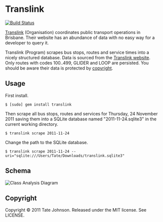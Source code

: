 # Translink

[![Build Status](https://secure.travis-ci.org/tatey/translink.png)](http://travis-ci.org/tatey/translink)

[Translink](http://translink.com.au/) (Organisation) coordinates public transport operations in
Brisbane. Their website has an abundance of data with no easy way for a developer
to query it.

Translink (Program) scrapes bus stops, routes and service times into a nicely structured
database. Data is sourced from the [Translink website](http://translink.com.au/). Only routes
with codes 100..499, GLIDER and LOOP are persisted. You should be aware their data is protected by [copyright](http://translink.com.au/site-information/legal/copyright).

## Usage

First install.

    $ [sudo] gem install translink

Then scrape all bus stops, routes and services for Thursday, 24 November 2011 saving
them into a SQLite database named "2011-11-24.sqlite3" in the current working directory.

    $ translink scrape 2011-11-24

Change the path to the SQLite database.

    $ translink scrape 2011-11-24 --uri="sqlite:///Users/Tate/Downloads/translink.sqlite3"

## Schema

![Class Analysis Diagram](https://github.com/tatey/translink/raw/master/doc/schema.png)

## Copyright

Copyright © 2011 Tate Johnson. Released under the MIT license. See LICENSE.
